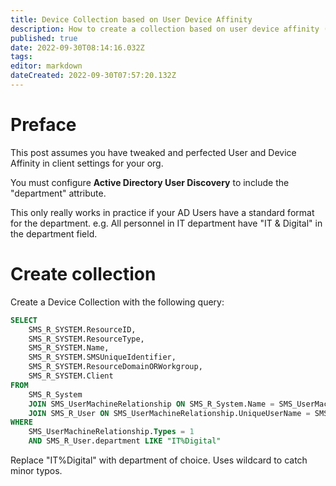 ```yaml
---
title: Device Collection based on User Device Affinity
description: How to create a collection based on user device affinity (primary user) and also their AD department attribute
published: true
date: 2022-09-30T08:14:16.032Z
tags: 
editor: markdown
dateCreated: 2022-09-30T07:57:20.132Z
---
```


# Preface
This post assumes you have tweaked and perfected User and Device Affinity in client settings for your org.

You must configure **Active Directory User Discovery** to include the "department" attribute.

This only really works in practice if your AD Users have a standard format for the department. e.g. All personnel in IT department have "IT & Digital" in the department field.

# Create collection
Create a Device Collection with the following query:

```sql
SELECT
    SMS_R_SYSTEM.ResourceID,
    SMS_R_SYSTEM.ResourceType,
    SMS_R_SYSTEM.Name,
    SMS_R_SYSTEM.SMSUniqueIdentifier,
    SMS_R_SYSTEM.ResourceDomainORWorkgroup,
    SMS_R_SYSTEM.Client
FROM
    SMS_R_System
    JOIN SMS_UserMachineRelationship ON SMS_R_System.Name = SMS_UserMachineRelationship.ResourceName
    JOIN SMS_R_User ON SMS_UserMachineRelationship.UniqueUserName = SMS_R_User.UniqueUserName
WHERE
    SMS_UserMachineRelationship.Types = 1
    AND SMS_R_User.department LIKE "IT%Digital"
```

Replace "IT%Digital" with department of choice. Uses wildcard to catch minor typos.